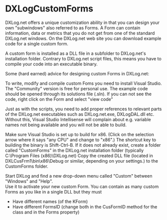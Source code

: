 # DXLogCustomForms
DXLog.net offers a unique customization ability in that you can design your own "subwindows" 
also referred to as Forms. A Form can contain information, data or metrics that you do not 
get from one of the standard DXLog.net windows. On the DXLog.net web site you can download 
example code for a single custom form. 

A custom form is installed as a DLL file in a subfolder to DXLog.net's installation folder. 
Contrary to DXLog.net script files, this means you have to compile your code into an executable 
binary. 

Some (hard earned) advice for designing custom Forms in DXLog.net:

To write, modify and compile custom Foms you need to install Visual Studio. The "Community" version 
is free for personal use. The example code should be opened through its solutions file (.sln). 
If you can not see the code, right click on the Form and select "view code"

Just as with the scripts, you need to add proper references to relevant parts of the DXLog.net 
executables such as DXLog.net.exe, DXLogDAL.dll etc. Without this, Visual Studio Intellisense
will complain about e.g. variable names not being available and you will not be able to build.

Make sure Visual Studio is set up to build for x86. (Click on the selection arrow where it says 
"any CPU" and change to "x86".) The shortcut key to building the binary is Shift-Ctrl-B. 
If it does not already exist, create a folder called "CustomForms" in the DXLog.net 
installation folder (typically C:\Program Files (x86)\DXLog.net)
Copy the created DLL file (located in DXLCusFrm1\bin\x86\Debug or similar, depending on your 
settings.) to the CustomForms folder.

Start DXLog and find a new drop-down menu called "Custom" between "Windows" and "Help".  
Use it to activate your new custom Form. You can contain as many custom Forms as you like 
in a single DLL but they must 

* Have different names (of the KForm)
* Have different FormsID (change both in the CusFormID method for the class and in the Forms property)
